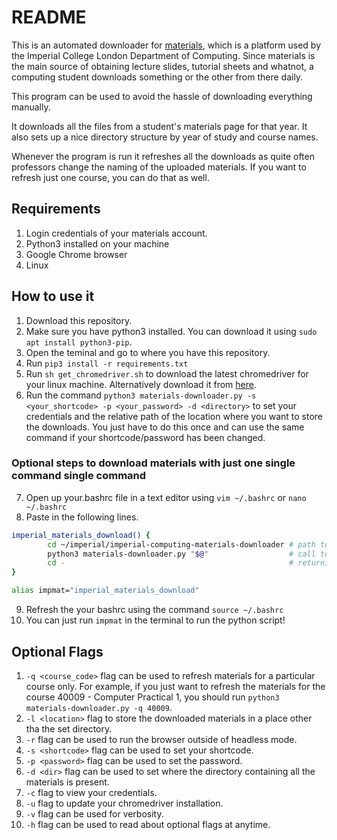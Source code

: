 # README

This is an automated downloader for [materials](https://materials.doc.ic.ac.uk/), which is a platform used by the Imperial College London Department of Computing. Since materials is the main source of obtaining lecture slides, tutorial sheets and whatnot, a computing student downloads something or the other from there daily.

This program can be used to avoid the hassle of downloading everything manually.

It downloads all the files from a student's materials page for that year. It also sets up a nice directory structure by year of study and course names.

Whenever the program is run it refreshes all the downloads as quite often professors change the naming of the uploaded materials. If you want to refresh just one course, you can do that as well.

## Requirements

1. Login credentials of your materials account.
2. Python3 installed on your machine
3. Google Chrome browser
4. Linux

## How to use it

1. Download this repository.
2. Make sure you have python3 installed. You can download it using ```sudo apt install python3-pip```. 
3. Open the teminal and go to where you have this repository.
4. Run ```pip3 install -r requirements.txt```
5. Run ```sh get_chromedriver.sh``` to download the latest chromedriver for your linux machine. Alternatively download it from [here](https://chromedriver.chromium.org/downloads).
6. Run the command ```python3 materials-downloader.py -s <your_shortcode> -p <your_password> -d <directory>``` to set your credentials and the relative path of the location where you want to store the downloads. You just have to do this once and can use the same command if your shortcode/password has been changed.

### Optional steps to download materials with just one single command single command

7. Open up your.bashrc file in a text editor using ```vim ~/.bashrc``` or ```nano ~/.bashrc```
8. Paste in the following lines.
```bash
imperial_materials_download() {
        cd ~/imperial/imperial-computing-materials-downloader # path to your repository
        python3 materials-downloader.py "$@"                  # call to script
        cd -                                                  # returning to working directory
}

alias impmat="imperial_materials_download"
```
9. Refresh the your bashrc using the command ```source ~/.bashrc```
10. You can just run ```impmat``` in the terminal to run the python script!


## Optional Flags

1. ```-q <course_code>``` flag can be used to refresh materials for a particular course only. For example, if you just want to refresh the materials for the course 40009 - Computer Practical 1, you should run ```python3 materials-downloader.py -q 40009```.
2. ```-l <location>``` flag to store the downloaded materials in a place other tha the set directory.
3. ```-r``` flag can be used to run the browser outside of headless mode.
4. ```-s <shortcode>``` flag can be used to set your shortcode.
5. ```-p <password>``` flag can be used to set the password.
6. ```-d <dir>``` flag can be used to set where the directory containing all the materials is present.
7. ```-c``` flag to view your credentials.
8. ```-u``` flag to update your chromedriver installation.
9. ```-v``` flag can be used for verbosity.
10. ```-h``` flag can be used to read about optional flags at anytime.
